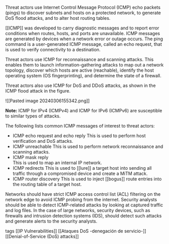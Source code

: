 Threat actors use Internet Control Message Protocol (ICMP) echo packets (pings) to discover subnets and hosts on a protected network, to generate DoS flood attacks, and to alter host routing tables.

[[ICMP]] was developed to carry diagnostic messages and to report error conditions when routes, hosts, and ports are unavailable. ICMP messages are generated by devices when a network error or outage occurs. The ping command is a user-generated ICMP message, called an echo request, that is used to verify connectivity to a destination.

Threat actors use ICMP for reconnaissance and scanning attacks. This enables them to launch information-gathering attacks to map out a network topology, discover which hosts are active (reachable), identify the host operating system (OS fingerprinting), and determine the state of a firewall.

Threat actors also use ICMP for DoS and DDoS attacks, as shown in the ICMP flood attack in the figure.

![[Pasted image 20240306155342.png]]

**Note:** ICMP for IPv4 (ICMPv4) and ICMP for IPv6 (ICMPv6) are susceptible to similar types of attacks.

The following lists common ICMP messages of interest to threat actors:

- ICMP echo request and echo reply
	This is used to perform host verification and DoS attacks.
- ICMP unreachable
	This is used to perform network reconnaissance and scanning attacks.
- ICMP mask reply	
	This is used to map an internal IP network.
- ICMP redirects
	This is used to [[lure]] a target host into sending all traffic through a compromised device and create a MiTM attack.
- ICMP router discovery
	This is used to inject [[bogus]] route entries into the routing table of a target host.

Networks should have strict ICMP access control list (ACL) filtering on the network edge to avoid ICMP probing from the internet. Security analysts should be able to detect ICMP-related attacks by looking at captured traffic and log files. In the case of large networks, security devices, such as firewalls and intrusion detection systems (IDS), should detect such attacks and generate alerts to the security analysts.

tags
[[IP Vulnerabilities]]
[[Ataques DoS -denegación de servicio-]]
[[Denial-of-Service (DoS) attacks]]